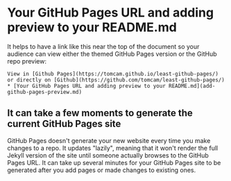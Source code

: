 # Your GitHub Pages URL and adding preview to your README.md

It helps to have a link like this near the top of the document so your audience can view either the
themed GitHub Pages version or the GitHub repo preview:

```
View in [Github Pages](https://tomcam.github.io/least-github-pages/) or directly on [Github](https://github.com/tomcam/least-github-pages/) 
* [Your GitHub Pages URL and adding preview to your README.md](add-github-pages-preview.md)
```

## It can take a few moments to generate the current GitHub Pages site

GitHub Pages doesn't generate your new website every time you make changes to a repo. It updates "lazily", meaning
that it won't render the full Jekyll version of the site until someone actually browses to the GitHub Pages URL. 
It can take up several minutes for your GitHub Pages site to be generated after you add pages or made changes to existing ones.
